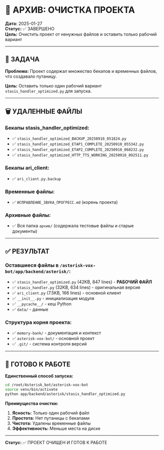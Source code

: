 # 🧹 АРХИВ: ОЧИСТКА ПРОЕКТА

**Дата:** 2025-01-27  
**Статус:** ✅ ЗАВЕРШЕНО  
**Цель:** Очистить проект от ненужных файлов и оставить только рабочий вариант

---

## 🎯 ЗАДАЧА

**Проблема:** Проект содержал множество бекапов и временных файлов, что создавало путаницу.

**Цель:** Оставить только один рабочий вариант `stasis_handler_optimized.py` для запуска.

---

## 🗑️ УДАЛЕННЫЕ ФАЙЛЫ

### Бекапы stasis_handler_optimized:
- ✅ `stasis_handler_optimized_BACKUP_20250910_051824.py`
- ✅ `stasis_handler_optimized_ETAP1_COMPLETE_20250910_055342.py`
- ✅ `stasis_handler_optimized_ETAP2_COMPLETE_20250910_060232.py`
- ✅ `stasis_handler_optimized_HTTP_TTS_WORKING_20250910_092511.py`

### Бекапы ari_client:
- ✅ `ari_client.py.backup`

### Временные файлы:
- ✅ `ИСПРАВЛЕНИЕ_ЗВУКА_ПРОГРЕСС.md` (корень проекта)

### Архивные файлы:
- ✅ Вся папка `архив/` (содержала тестовые файлы и старые документы)

---

## ✅ РЕЗУЛЬТАТ

### Оставшиеся файлы в `/asterisk-vox-bot/app/backend/asterisk/`:
- ✅ `stasis_handler_optimized.py` (42KB, 847 lines) - **РАБОЧИЙ ФАЙЛ**
- ✅ `stasis_handler.py` (32KB, 634 lines) - оригинальная версия
- ✅ `ari_client.py` (7.5KB, 166 lines) - основной клиент
- ✅ `__init__.py` - инициализация модуля
- ✅ `__pycache__/` - кеш Python
- ✅ `data/` - данные

### Структура корня проекта:
- ✅ `memory-bank/` - документация и контекст
- ✅ `asterisk-vox-bot/` - основной проект
- ✅ `.git/` - система контроля версий

---

## 🚀 ГОТОВО К РАБОТЕ

**Единственный способ запуска:**
```bash
cd /root/Asterisk_bot/asterisk-vox-bot
source venv/bin/activate
python app/backend/asterisk/stasis_handler_optimized.py
```

**Преимущества очистки:**
1. **Ясность:** Только один рабочий файл
2. **Простота:** Нет путаницы с бекапами
3. **Чистота:** Удалены временные файлы
4. **Эффективность:** Меньше места на диске

---

**Статус:** ✅ ПРОЕКТ ОЧИЩЕН И ГОТОВ К РАБОТЕ
